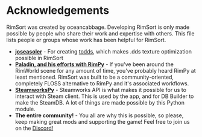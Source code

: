 # Acknowledgements

RimSort was created by oceancabbage. Developing RimSort is only made possible by people who share their work and expertise with others. This file lists people or groups whose work has been helpful for RimSort.

* **[joseasoler](https://github.com/joseasoler)** - For creating [todds](https://github.com/todds-encoder/todds), which makes .dds texture optimization possible in RimSort
* **[Paladin, and his efforts with RimPy](https://github.com/rimpy-custom/RimPy)** - If you've been around the RimWorld scene for any amount of time, you've probably heard RimPy at least mentioned. RimSort was built to be a community-oriented, completely FLOSS alternative to RimPy and it's associated workflows.
* **[SteamworksPy](https://github.com/philippj/SteamworksPy)** - Steamworks API is what makes it possible for us to interact with Steam client. This is used by the app, and for DB Builder to make the SteamDB. A lot of things are made possible by this Python module.
* **The entire community!** - You all are why this is possible, so please, keep making great mods and supporting the game! Feel free to join us on the [Discord!](https://discord.gg/aV7g69JmR2)
